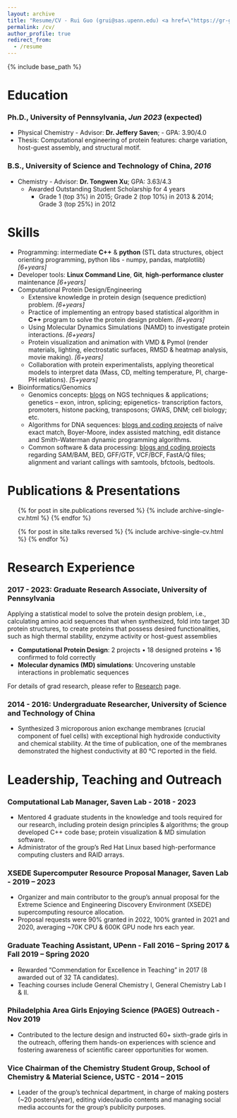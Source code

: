 ```yaml
---
layout: archive
title: "Resume/CV - Rui Guo (grui@sas.upenn.edu) <a href=\"https://gr-grey.github.io/files/RuiGuo-resume-2023.pdf\">pdf</a>"
permalink: /cv/
author_profile: true
redirect_from:
  - /resume
---
```


{% include base_path %}

Education
======
### Ph.D., University of Pennsylvania, *Jun 2023* (expected) 
* Physical Chemistry - Advisor: **Dr. Jeffery Saven**; - GPA: 3.90/4.0 
* Thesis: Computational engineering of protein features: charge variation, host-guest assembly, and structural motif.

### B.S., University of Science and Technology of China, *2016* 
* Chemistry - Advisor: **Dr. Tongwen Xu**; GPA: 3.63/4.3 
    * Awarded Outstanding Student Scholarship for 4 years 
	    * Grade 1 (top 3%) in 2015; Grade 2 (top 10%) in 2013 & 2014; Grade 3 (top 25%) in 2012
  
Skills
======
* Programming: intermediate **C++** & **python** (STL data structures, object orienting programming, python libs - numpy, pandas, matplotlib)  *\[6+years\]*
* Developer tools: **Linux Command Line**, **Git**, **high-performance cluster** maintenance  *\[6+years\]*
* Computational Protein Design/Engineering 
	* Extensive knowledge in protein design (sequence prediction) problem.  *\[6+years\]*
	* Practice of implementing an entropy based statistical algorithm in **C++** program to solve the protein design problem.  *\[6+years\]*
	* Using Molecular Dynamics Simulations (NAMD) to investigate protein interactions.  *\[6+years\]*
	* Protein visualization and animation with VMD & Pymol (render materials, lighting, electrostatic surfaces, RMSD & heatmap analysis, movie making).  *\[6+years\]*
	* Collaboration with protein experimentalists, applying theoretical models to interpret data (Mass, CD, melting temperature, PI, charge-PH relations).  *\[5+years\]*
* Bioinformatics/Genomics 
  * Genomics concepts: [blogs](https://gr-grey.github.io/courses/2023/03/introduction-to-genomics/) on NGS techniques & applications; genetics – exon, intron, splicing; epigenetics- transcription factors, promoters, histone packing, transposons; GWAS, DNM; cell biology; etc.
  * Algorithms for DNA sequences: [blogs and coding projects](https://gr-grey.github.io/ngs/#algorithm) of naïve exact match, Boyer-Moore, index assisted matching, edit distance and Smith-Waterman dynamic programming algorithms.
  * Common software & data processing: [blogs and coding projects](https://gr-grey.github.io/courses/2023/03/common-file-formats-and-software-in-genomics/) regarding SAM/BAM, BED, GFF/GTF, VCF/BCF, FastA/Q files; alignment and variant callings with samtools, bfctools, bedtools.


Publications & Presentations
======
  <ul>{% for post in site.publications reversed %}
    {% include archive-single-cv.html %}
  {% endfor %}</ul>
  
  <ul>{% for post in site.talks reversed %}
    {% include archive-single-cv.html %}
  {% endfor %}</ul>

Research Experience
======

### **2017 - 2023: Graduate Research Associate**, University of Pennsylvania
Applying a statistical model to solve the protein design problem, i.e., calculating amino acid sequences that when synthesized, fold into target 3D protein structures, to create proteins that possess desired functionalities, such as high thermal stability, enzyme activity or host-guest assemblies
- **Computational Protein Design**: 2 projects • 18 designed proteins • 16 confirmed to fold correctly
- **Molecular dynamics (MD) simulations**: Uncovering unstable interactions in problematic sequences

For details of grad research, please refer to [Research](/research/) page.
 
### **2014 - 2016: Undergraduate Researcher**, University of Science and Technology of China
- Synthesized 3 microporous anion exchange membranes (crucial component of fuel cells) with exceptional high hydroxide conductivity and chemical stability. At the time of publication, one of the membranes demonstrated the highest conductivity at 80 °C reported in the field.
  
Leadership, Teaching and Outreach
======

### **Computational Lab Manager**, Saven Lab - **2018 - 2023**

- Mentored 4 graduate students in the knowledge and tools required for our research, including protein design principles & algorithms; the group developed C++ code base; protein visualization & MD simulation software.
- Administrator of the group’s Red Hat Linux based high-performance computing clusters and RAID arrays.

### **XSEDE Supercomputer Resource Proposal Manager**, Saven Lab - **2019 – 2023**

- Organizer and main contributor to the group’s annual proposal for the Extreme Science and Engineering Discovery Environment (XSEDE) supercomputing resource allocation. 
- Proposal requests were 90% granted in 2022, 100% granted in 2021 and 2020, averaging ~70K CPU & 600K GPU node hrs each year.

### **Graduate Teaching Assistant**, UPenn - **Fall 2016 – Spring 2017 & Fall 2019 – Spring 2020** 

- Rewarded “Commendation for Excellence in Teaching” in 2017 (8 awarded out of 32 TA candidates).
- Teaching courses include General Chemistry I, General Chemistry Lab I & II.

### **Philadelphia Area Girls Enjoying Science (PAGES) Outreach** - **Nov 2019**

- Contributed to the lecture design and instructed 60+ sixth-grade girls in the outreach, offering them hands-on experiences with science and fostering awareness of scientific career opportunities for women. 

### **Vice Chairman of the Chemistry Student Group**, School of Chemistry & Material Science, USTC - **2014 – 2015**

- Leader of the group’s technical department, in charge of making posters (~20 posters/year), editing video/audio contents and managing social media accounts for the group’s publicity purposes.
